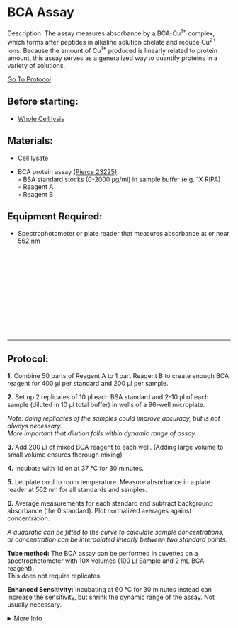 BCA Assay
================================================================================
Description: The assay measures absorbance by a BCA-Cu<sup>1+</sup> complex, which forms after peptides in alkaline solution chelate and reduce Cu<sup>2+</sup> ions. Because the amount of Cu<sup>1+</sup> produced is linearly related to protein amount, this assay serves as a generalized way to quantify proteins in a variety of solutions.

[Go To Protocol](#protocol)

Before starting:
--------------------------------------------------------------------------------
* [Whole Cell lysis](../Proximity-Labeling/Whole-Cell-Lysis-RIPA.md)

Materials:
--------------------------------------------------------------------------------
  * Cell lysate
  
  * BCA protein assay [(Pierce 23225)](https://assets.thermofisher.com/TFS-Assets/LSG/manuals/MAN0011430_Pierce_BCA_Protein_Asy_UG.pdf)  
    ◦ BSA standard stocks (0-2000 µg/ml) in sample buffer (e.g. 1X RIPA)  
    ◦ Reagent A  
    ◦ Reagent B  
  
  
Equipment Required:
--------------------------------------------------------------------------------
  
  * Spectrophotometer or plate reader that measures absorbance at or near 562 nm

<br/><br/><br/><br/><br/><br/><br/><br/><br/><br/><br/>

<!-- Use <br/> to fill in first page -->

___
Protocol:
--------------------------------------------------------------------------------

**1.** Combine 50 parts of Reagent A to 1 part Reagent B to create enough BCA reagent for 400 µl per standard and 200 µl per sample.

**2.** Set up 2 replicates of 10 µl each BSA standard and 2-10 µl of each sample (diluted in 10 µl total buffer) in wells of a 96-well microplate.
  
  *Note: doing replicates of the samples could improve accuracy, but is not always necessary.*<br/>*More important that dilution falls within dynamic range of assay.*
    
**3.** Add 200 µl of mixed BCA reagent to each well. (Adding large volume to small volume ensures thorough mixing)
  
**4.** Incubate with lid on at 37 °C for 30 minutes.

**5.** Let plate cool to room temperature. Measure absorbance in a plate reader at 562 nm for all standards and samples.

**6.** Average measurements for each standard and subtract background absorbance (the 0 standard). Plot normalized averages against concentration.

  *A quadratic can be fitted to the curve to calculate sample concentrations, or concentration can be interpolated linearly between two standard points.* 

**Tube method:** The BCA assay can be performed in cuvettes on a spectrophotometer with 10X volumes (100 µl Sample and 2 mL BCA reagent).<br/>This does not require replicates.

**Enhanced Sensitivity:** Incubating at 60 °C for 30 minutes instead can increase the sensitivity, but shrink the dynamic range of the assay. Not usually necessary.

<!-- The text below creates dropdown lists for links to next steps or hyperlinks -->

<details>
  <summary>More Info</summary>
  
  <a href="https://www.thermofisher.com/order/catalog/product/23225#/23225">
Pierce BCA Assay</a>  

</details>
